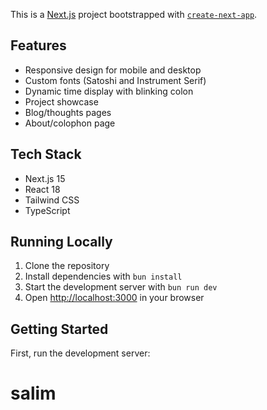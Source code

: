 This is a [Next.js](https://nextjs.org) project bootstrapped with [`create-next-app`](https://nextjs.org/docs/app/api-reference/cli/create-next-app).


## Features

- Responsive design for mobile and desktop
- Custom fonts (Satoshi and Instrument Serif)
- Dynamic time display with blinking colon
- Project showcase
- Blog/thoughts pages
- About/colophon page

## Tech Stack

- Next.js 15
- React 18
- Tailwind CSS
- TypeScript

## Running Locally

1. Clone the repository
2. Install dependencies with `bun install`
3. Start the development server with `bun run dev`
4. Open [http://localhost:3000](http://localhost:3000) in your browser

## Getting Started

First, run the development server:
# salim
